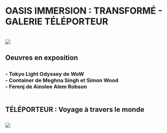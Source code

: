<h1> OASIS IMMERSION : TRANSFORMÉ - GALERIE TÉLÉPORTEUR <h1>
<img src="![thumbnail_IMG_1713](https://github.com/rkbekah25/H23_V13_inspirations_ACCEUS/assets/112128161/e4b34fb9-31a0-4121-83c8-35a8f1f4fea7)!">
<h2> Oeuvres en exposition <h2>
  <h3> - Tokyo Light Odyssey de WoW 
    <br>
       - Container de Meghna Singh et Simon Wood 
    <br>
       - Ferenj de Ainslee Alem Robson
    <br>
    <br>
<h2> TÉLÉPORTEUR : Voyage à travers le monde <h2>
  <img src="![ferenj_2](https://github.com/rkbekah25/H23_V13_inspirations_ACCEUS/assets/112128161/dd5ffbde-ae82-4ab6-9012-eec6bb63974d)">
  

  
